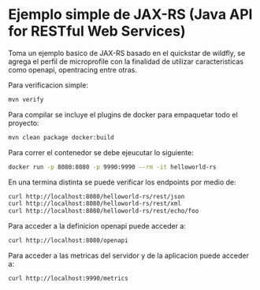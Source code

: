 # Ejemplo simple de JAX-RS (Java API for RESTful Web Services)

Toma un ejemplo basico de JAX-RS basado en el quickstar de wildfly, se agrega el perfil de microprofile con la finalidad de utilizar caracteristicas como openapi, opentracing entre otras.

Para verificacion simple:

```bash
mvn verify
```

Para compilar se incluye el plugins de docker para empaquetar todo el proyecto:

```bash
mvn clean package docker:build
```

Para correr el contenedor se debe ejeucutar lo siguiente:

```bash
docker run -p 8080:8080 -p 9990:9990 --rm -it helloworld-rs
```

En una termina distinta se puede verificar los endpoints por medio de:

```bash
curl http://localhost:8080/helloworld-rs/rest/json
curl http://localhost:8080/helloworld-rs/rest/xml
curl http://localhost:8080/helloworld-rs/rest/echo/foo
```

Para acceder a la definicion openapi puede acceder a:

```bash
curl http://localhost:8080/openapi
```

Para acceder a las metricas del servidor y de la aplicacion puede acceder a:

```bash
curl http://localhost:9990/metrics
```